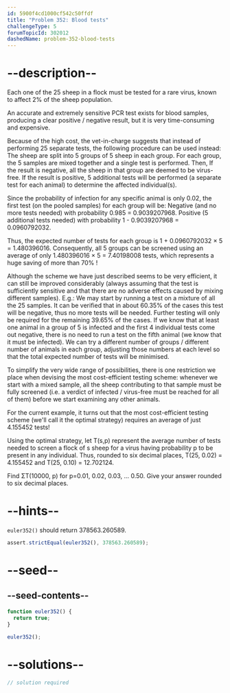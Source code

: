 ```yaml
---
id: 5900f4cd1000cf542c50ffdf
title: "Problem 352: Blood tests"
challengeType: 5
forumTopicId: 302012
dashedName: problem-352-blood-tests
---
```


# --description--

Each one of the 25 sheep in a flock must be tested for a rare virus, known to affect 2% of the sheep population.

An accurate and extremely sensitive PCR test exists for blood samples, producing a clear positive / negative result, but it is very time-consuming and expensive.

Because of the high cost, the vet-in-charge suggests that instead of performing 25 separate tests, the following procedure can be used instead: The sheep are split into 5 groups of 5 sheep in each group. For each group, the 5 samples are mixed together and a single test is performed. Then, If the result is negative, all the sheep in that group are deemed to be virus-free. If the result is positive, 5 additional tests will be performed (a separate test for each animal) to determine the affected individual(s).

Since the probability of infection for any specific animal is only 0.02, the first test (on the pooled samples) for each group will be: Negative (and no more tests needed) with probability 0.985 = 0.9039207968. Positive (5 additional tests needed) with probability 1 - 0.9039207968 = 0.0960792032.

Thus, the expected number of tests for each group is 1 + 0.0960792032 × 5 = 1.480396016. Consequently, all 5 groups can be screened using an average of only 1.480396016 × 5 = 7.40198008 tests, which represents a huge saving of more than 70% !

Although the scheme we have just described seems to be very efficient, it can still be improved considerably (always assuming that the test is sufficiently sensitive and that there are no adverse effects caused by mixing different samples). E.g.: We may start by running a test on a mixture of all the 25 samples. It can be verified that in about 60.35% of the cases this test will be negative, thus no more tests will be needed. Further testing will only be required for the remaining 39.65% of the cases. If we know that at least one animal in a group of 5 is infected and the first 4 individual tests come out negative, there is no need to run a test on the fifth animal (we know that it must be infected). We can try a different number of groups / different number of animals in each group, adjusting those numbers at each level so that the total expected number of tests will be minimised.

To simplify the very wide range of possibilities, there is one restriction we place when devising the most cost-efficient testing scheme: whenever we start with a mixed sample, all the sheep contributing to that sample must be fully screened (i.e. a verdict of infected / virus-free must be reached for all of them) before we start examining any other animals.

For the current example, it turns out that the most cost-efficient testing scheme (we'll call it the optimal strategy) requires an average of just 4.155452 tests!

Using the optimal strategy, let T(s,p) represent the average number of tests needed to screen a flock of s sheep for a virus having probability p to be present in any individual. Thus, rounded to six decimal places, T(25, 0.02) = 4.155452 and T(25, 0.10) = 12.702124.

Find ΣT(10000, p) for p=0.01, 0.02, 0.03, ... 0.50. Give your answer rounded to six decimal places.

# --hints--

`euler352()` should return 378563.260589.

```js
assert.strictEqual(euler352(), 378563.260589);
```

# --seed--

## --seed-contents--

```js
function euler352() {
  return true;
}

euler352();
```

# --solutions--

```js
// solution required
```
